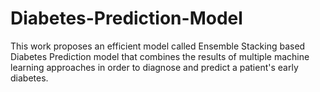 # Diabetes-Prediction-Model
This work proposes an efficient model called Ensemble Stacking based Diabetes Prediction model that combines the results of multiple machine learning  approaches in order to diagnose and predict a patient's early diabetes.
